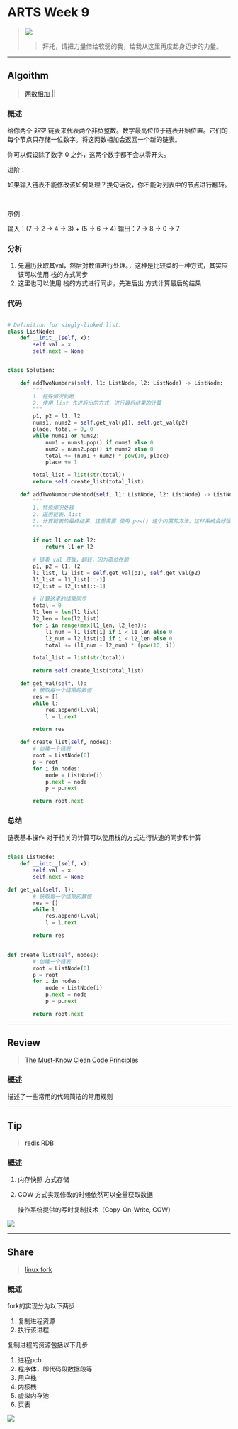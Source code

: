 # ARTS Week 9
>![](https://s1.ax1x.com/2020/10/10/0sf7z8.jpg)
>> 拜托，请把力量借给软弱的我，给我从这里再度起身迈步的力量。


***
## Algoithm
> [两数相加 ||](https://leetcode-cn.com/problems/add-two-numbers-ii/)

### 概述
给你两个 非空 链表来代表两个非负整数。数字最高位位于链表开始位置。它们的每个节点只存储一位数字。将这两数相加会返回一个新的链表。

你可以假设除了数字 0 之外，这两个数字都不会以零开头。


进阶：

如果输入链表不能修改该如何处理？换句话说，你不能对列表中的节点进行翻转。

 

示例：

输入：(7 -> 2 -> 4 -> 3) + (5 -> 6 -> 4)
输出：7 -> 8 -> 0 -> 7


### 分析
1. 先遍历获取其val，然后对数值进行处理。，这种是比较菜的一种方式，其实应该可以使用 栈的方式同步
2. 这里也可以使用 栈的方式进行同步，先进后出 方式计算最后的结果
### 代码

```python

# Definition for singly-linked list.
class ListNode:
    def __init__(self, x):
        self.val = x
        self.next = None


class Solution:

    def addTwoNumbers(self, l1: ListNode, l2: ListNode) -> ListNode:
        """
        1. 特殊情况判断
        2. 使用 list 先进后出的方式，进行最后结果的计算
        """
        p1, p2 = l1, l2
        nums1, nums2 = self.get_val(p1), self.get_val(p2)
        place, total = 0, 0
        while nums1 or nums2:
            num1 = nums1.pop() if nums1 else 0
            num2 = nums2.pop() if nums2 else 0
            total += (num1 + num2) * pow(10, place)
            place += 1

        total_list = list(str(total))
        return self.create_list(total_list)

    def addTwoNumbersMehtod(self, l1: ListNode, l2: ListNode) -> ListNode:
        """
        1. 特殊情况处理
        2. 遍历链表，list
        3. 计算链表的最终结果，这里需要 使用 pow() 这个内置的方法，这样系统会好很多。
        """

        if not l1 or not l2:
            return l1 or l2

        # 链表 val 获取，翻转，因为高位在前
        p1, p2 = l1, l2
        l1_list, l2_list = self.get_val(p1), self.get_val(p2)
        l1_list = l1_list[::-1]
        l2_list = l2_list[::-1]

        # 计算这里的结果同步
        total = 0
        l1_len = len(l1_list)
        l2_len = len(l2_list)
        for i in range(max(l1_len, l2_len)):
            l1_num = l1_list[i] if i < l1_len else 0
            l2_num = l2_list[i] if i < l2_len else 0
            total += (l1_num + l2_num) * (pow(10, i))

        total_list = list(str(total))

        return self.create_list(total_list)

    def get_val(self, l):
        # 获取每一个结果的数值
        res = []
        while l:
            res.append(l.val)
            l = l.next

        return res

    def create_list(self, nodes):
        # 创建一个链表
        root = ListNode(0)
        p = root
        for i in nodes:
            node = ListNode(i)
            p.next = node
            p = p.next

        return root.next

```


### 总结
链表基本操作
对于相关的计算可以使用栈的方式进行快速的同步和计算

```Python

class ListNode:
    def __init__(self, x):
        self.val = x
        self.next = None

def get_val(self, l):
        # 获取每一个结果的数值
        res = []
        while l:
            res.append(l.val)
            l = l.next

        return res
   

def create_list(self, nodes):
        # 创建一个链表
        root = ListNode(0)
        p = root
        for i in nodes:
            node = ListNode(i)
            p.next = node
            p = p.next

        return root.next
```


***
## Review
> [The Must-Know Clean Code Principles](https://medium.com/swlh/the-must-know-clean-code-principles-1371a14a2e75)

### 概述
描述了一些常用的代码简洁的常用规则


***
## Tip
> [redis RDB](https://time.geekbang.org/column/article/271839)

### 概述
1. 内存快照 方式存储

2. COW 方式实现修改的时候依然可以全量获取数据 

    操作系统提供的写时复制技术（Copy-On-Write, COW）


![](https://s1.ax1x.com/2020/10/10/0yEcpn.jpg)

***
## Share
>[linux fork](https://zhuanlan.zhihu.com/p/36872365)

### 概述

fork的实现分为以下两步
1. 复制进程资源
2. 执行该进程

复制进程的资源包括以下几步
1. 进程pcb
2. 程序体，即代码段数据段等
3. 用户栈
4. 内核栈
5. 虚拟内存池
6. 页表

![](https://pic3.zhimg.com/80/v2-c5c3ba7e5e1f3eb0127683faef9cce32_720w.jpg)



